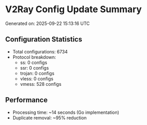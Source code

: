 # V2Ray Config Update Summary
Generated on: 2025-09-22 15:13:16 UTC

## Configuration Statistics
- Total configurations: 6734
- Protocol breakdown:
  - ss: 0 configs
  - ssr: 0 configs
  - trojan: 0 configs
  - vless: 0 configs
  - vmess: 528 configs

## Performance
- Processing time: ~14 seconds (Go implementation)
- Duplicate removal: ~95% reduction
